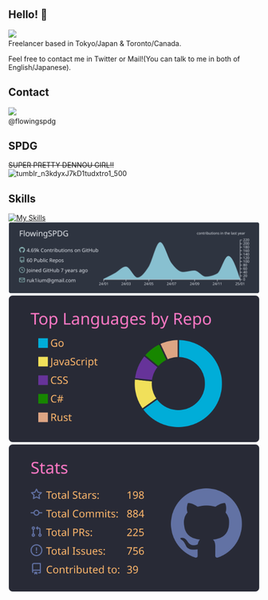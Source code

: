 ## Hello! 👋
![](https://komarev.com/ghpvc/?username=FlowingSPDG)  
Freelancer based in Tokyo/Japan & Toronto/Canada.

Feel free to contact me in Twitter or Mail!(You can talk to me in both of English/Japanese).

## Contact
[![](https://skillicons.dev/icons?i=discord)](@flowingspdg)  
@flowingspdg

## SPDG
~~SUPER PRETTY DENNOU GIRL!!~~  
![tumblr_n3kdyxJ7kD1tudxtro1_500](https://github.com/user-attachments/assets/15c9a430-8597-419c-b4b9-58309fdd3d24)


## Skills

[![My Skills](https://skillicons.dev/icons?i=arduino,aws,gcp,rust,go,react,nextjs,vue,raspberrypi,supabase,tauri,ts,vscode)](https://skillicons.dev)
[![](https://raw.githubusercontent.com/FlowingSPDG/FlowingSPDG/main/profile-summary-card-output/nord_dark/0-profile-details.svg)](https://github.com/vn7n24fzkq/github-profile-summary-cards)  
[![](https://raw.githubusercontent.com/FlowingSPDG/FlowingSPDG/main/profile-summary-card-output/dracula/1-repos-per-language.svg)](https://github.com/vn7n24fzkq/github-profile-summary-cards)
[![](https://raw.githubusercontent.com/FlowingSPDG/FlowingSPDG/main/profile-summary-card-output/dracula/3-stats.svg)](https://github.com/vn7n24fzkq/github-profile-summary-cards)  
